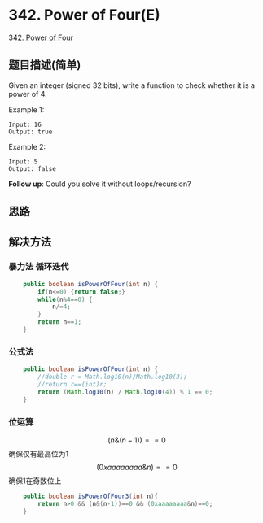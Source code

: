 # 342. Power of Four(E)
[342. Power of Four](https://leetcode-cn.com/problems/power-of-four/)

## 题目描述(简单)

Given an integer (signed 32 bits), write a function to check whether it is a power of 4.

Example 1:
```
Input: 16
Output: true
```
Example 2:
```
Input: 5
Output: false
```
**Follow up**: Could you solve it without loops/recursion?


## 思路

## 解决方法

### 暴力法 循环迭代


```java
	public boolean isPowerOfFour(int n) {
		if(n<=0) {return false;}
		while(n%4==0) {
			n/=4;
		}
		return n==1;
	}
```



### 公式法


```java
	public boolean isPowerOfFour(int n) {
		//double r = Math.log10(n)/Math.log10(3);
		//return r==(int)r;
		return (Math.log10(n) / Math.log10(4)) % 1 == 0;
	}
```
### 位运算



$$(n \& (n-1))==0$$ 确保仅有最高位为1
$$(0xaaaaaaaa \& n)==0$$ 确保1在奇数位上


```java
	public boolean isPowerOfFour3(int n){
		return n>0 && (n&(n-1))==0 && (0xaaaaaaaa&n)==0;
	}
```




